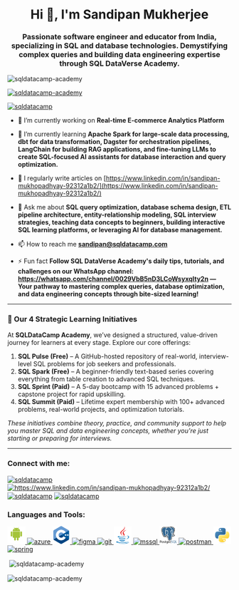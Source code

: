 <h1 align="center">Hi 👋, I'm Sandipan Mukherjee</h1>
<h3 align="center">Passionate software engineer and educator from India, specializing in SQL and database technologies. Demystifying complex queries and building data engineering expertise through SQL DataVerse Academy.</h3>

<p align="left"> <img src="https://komarev.com/ghpvc/?username=sqldatacamp-academy&label=Profile%20views&color=0e75b6&style=flat" alt="sqldatacamp-academy" /> </p>

<p align="left"> <a href="https://github.com/ryo-ma/github-profile-trophy"><img src="https://github-profile-trophy.vercel.app/?username=sqldatacamp-academy" alt="sqldatacamp-academy" /></a> </p>

<p align="left"> <a href="https://x.com/SqlDataVerse" target="blank"><img src="https://img.shields.io/twitter/follow/sqldatacamp?logo=twitter&style=for-the-badge" alt="sqldatacamp" /></a> </p>

- 🔭 I’m currently working on **Real-time E-commerce Analytics Platform**

- 🌱 I’m currently learning **Apache Spark for large-scale data processing, dbt for data transformation, Dagster for orchestration pipelines, LangChain for building RAG applications, and fine-tuning LLMs to create SQL-focused AI assistants for database interaction and query optimization.**

- 📝 I regularly write articles on [https://www.linkedin.com/in/sandipan-mukhopadhyay-92312a1b2/](https://www.linkedin.com/in/sandipan-mukhopadhyay-92312a1b2/)

- 💬 Ask me about **SQL query optimization, database schema design, ETL pipeline architecture, entity-relationship modeling, SQL interview strategies, teaching data concepts to beginners, building interactive SQL learning platforms, or leveraging AI for database management.**

- 📫 How to reach me **sandipan@sqldatacamp.com**

- ⚡ Fun fact **Follow SQL DataVerse Academy's daily tips, tutorials, and challenges on our WhatsApp channel: https://whatsapp.com/channel/0029VbB5nD3LCoWsyxqIty2n — Your pathway to mastering complex queries, database optimization, and data engineering concepts through bite-sized learning!**

---

### 🚀 Our 4 Strategic Learning Initiatives
At **SQLDataCamp Academy**, we’ve designed a structured, value-driven journey for learners at every stage. Explore our core offerings:

1. **SQL Pulse (Free)** – A GitHub-hosted repository of real-world, interview-level SQL problems for job seekers and professionals.
2. **SQL Spark (Free)** – A beginner-friendly text-based series covering everything from table creation to advanced SQL techniques.
3. **SQL Sprint (Paid)** – A 5-day bootcamp with 15 advanced problems + capstone project for rapid upskilling.
4. **SQL Summit (Paid)** – Lifetime expert membership with 100+ advanced problems, real-world projects, and optimization tutorials.

_These initiatives combine theory, practice, and community support to help you master SQL and data engineering concepts, whether you're just starting or preparing for interviews._

---

<h3 align="left">Connect with me:</h3>
<p align="left">
<a href="https://x.com/SqlDataVerse" target="blank"><img align="center" src="https://raw.githubusercontent.com/rahuldkjain/github-profile-readme-generator/master/src/images/icons/Social/twitter.svg" alt="sqldatacamp" height="30" width="40" /></a>
<a href="https://www.linkedin.com/in/sandipan-mukhopadhyay-92312a1b2/" target="blank"><img align="center" src="https://raw.githubusercontent.com/rahuldkjain/github-profile-readme-generator/master/src/images/icons/Social/linked-in-alt.svg" alt="https://www.linkedin.com/in/sandipan-mukhopadhyay-92312a1b2/" height="30" width="40" /></a>
<a href="https://www.instagram.com/sqldataverse/" target="blank"><img align="center" src="https://raw.githubusercontent.com/rahuldkjain/github-profile-readme-generator/master/src/images/icons/Social/instagram.svg" alt="sqldatacamp" height="30" width="40" /></a>
<a href="https://www.youtube.com/@SqlDataVerse" target="blank"><img align="center" src="https://raw.githubusercontent.com/rahuldkjain/github-profile-readme-generator/master/src/images/icons/Social/youtube.svg" alt="sqldatacamp" height="30" width="40" /></a>
</p>

<h3 align="left">Languages and Tools:</h3>
<p align="left"> <a href="https://developer.android.com" target="_blank" rel="noreferrer"> <img src="https://raw.githubusercontent.com/devicons/devicon/master/icons/android/android-original-wordmark.svg" alt="android" width="40" height="40"/> </a> <a href="https://azure.microsoft.com/en-in/" target="_blank" rel="noreferrer"> <img src="https://www.vectorlogo.zone/logos/microsoft_azure/microsoft_azure-icon.svg" alt="azure" width="40" height="40"/> </a> <a href="https://www.w3schools.com/cpp/" target="_blank" rel="noreferrer"> <img src="https://raw.githubusercontent.com/devicons/devicon/master/icons/cplusplus/cplusplus-original.svg" alt="cplusplus" width="40" height="40"/> </a> <a href="https://www.figma.com/" target="_blank" rel="noreferrer"> <img src="https://www.vectorlogo.zone/logos/figma/figma-icon.svg" alt="figma" width="40" height="40"/> </a> <a href="https://git-scm.com/" target="_blank" rel="noreferrer"> <img src="https://www.vectorlogo.zone/logos/git-scm/git-scm-icon.svg" alt="git" width="40" height="40"/> </a> <a href="https://www.java.com" target="_blank" rel="noreferrer"> <img src="https://raw.githubusercontent.com/devicons/devicon/master/icons/java/java-original.svg" alt="java" width="40" height="40"/> </a> <a href="https://www.microsoft.com/en-us/sql-server" target="_blank" rel="noreferrer"> <img src="https://www.svgrepo.com/show/303229/microsoft-sql-server-logo.svg" alt="mssql" width="40" height="40"/> </a> <a href="https://www.postgresql.org" target="_blank" rel="noreferrer"> <img src="https://raw.githubusercontent.com/devicons/devicon/master/icons/postgresql/postgresql-original-wordmark.svg" alt="postgresql" width="40" height="40"/> </a> <a href="https://postman.com" target="_blank" rel="noreferrer"> <img src="https://www.vectorlogo.zone/logos/getpostman/getpostman-icon.svg" alt="postman" width="40" height="40"/> </a> <a href="https://www.python.org" target="_blank" rel="noreferrer"> <img src="https://raw.githubusercontent.com/devicons/devicon/master/icons/python/python-original.svg" alt="python" width="40" height="40"/> </a> <a href="https://spring.io/" target="_blank" rel="noreferrer"> <img src="https://www.vectorlogo.zone/logos/springio/springio-icon.svg" alt="spring" width="40" height="40"/> </a> </p>

<p>&nbsp;<img align="center" src="https://github-readme-stats.vercel.app/api?username=sqldatacamp-academy&show_icons=true&locale=en" alt="sqldatacamp-academy" /></p>

<p><img align="center" src="https://github-readme-streak-stats.herokuapp.com/?user=sqldatacamp-academy&" alt="sqldatacamp-academy" /></p>
